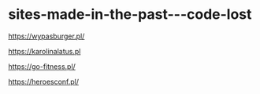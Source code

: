 # sites-made-in-the-past---code-lost


https://wypasburger.pl/


https://karolinalatus.pl


https://go-fitness.pl/


https://heroesconf.pl/
